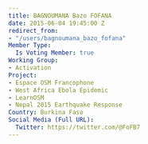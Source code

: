 ```yaml
---
title: BAGNOUMANA Bazo FOFANA
date: 2015-06-04 19:45:00 Z
redirect_from:
- "/users/bagnoumana_bazo_fofana"
Member Type:
  Is Voting Member: true
Working Group:
- Activation
Project:
- Espace OSM Francophone
- West Africa Ebola Epidemic
- LearnOSM
- Nepal 2015 Earthquake Response
Country: Burkina Faso
Social Media (Full URL):
  Twitter: https://twitter.com/@FoFB7
---
```


